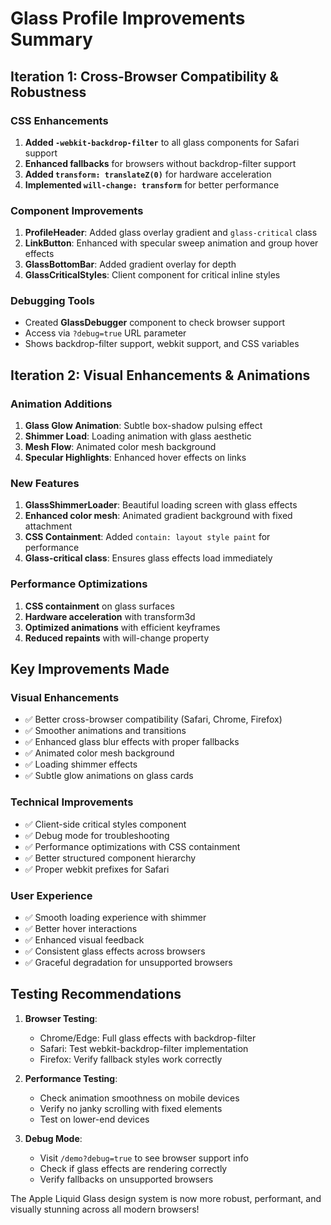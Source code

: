 # Glass Profile Improvements Summary

## Iteration 1: Cross-Browser Compatibility & Robustness

### CSS Enhancements
1. **Added `-webkit-backdrop-filter`** to all glass components for Safari support
2. **Enhanced fallbacks** for browsers without backdrop-filter support
3. **Added `transform: translateZ(0)`** for hardware acceleration
4. **Implemented `will-change: transform`** for better performance

### Component Improvements
1. **ProfileHeader**: Added glass overlay gradient and `glass-critical` class
2. **LinkButton**: Enhanced with specular sweep animation and group hover effects
3. **GlassBottomBar**: Added gradient overlay for depth
4. **GlassCriticalStyles**: Client component for critical inline styles

### Debugging Tools
- Created **GlassDebugger** component to check browser support
- Access via `?debug=true` URL parameter
- Shows backdrop-filter support, webkit support, and CSS variables

## Iteration 2: Visual Enhancements & Animations

### Animation Additions
1. **Glass Glow Animation**: Subtle box-shadow pulsing effect
2. **Shimmer Load**: Loading animation with glass aesthetic
3. **Mesh Flow**: Animated color mesh background
4. **Specular Highlights**: Enhanced hover effects on links

### New Features
1. **GlassShimmerLoader**: Beautiful loading screen with glass effects
2. **Enhanced color mesh**: Animated gradient background with fixed attachment
3. **CSS Containment**: Added `contain: layout style paint` for performance
4. **Glass-critical class**: Ensures glass effects load immediately

### Performance Optimizations
1. **CSS containment** on glass surfaces
2. **Hardware acceleration** with transform3d
3. **Optimized animations** with efficient keyframes
4. **Reduced repaints** with will-change property

## Key Improvements Made

### Visual Enhancements
- ✅ Better cross-browser compatibility (Safari, Chrome, Firefox)
- ✅ Smoother animations and transitions
- ✅ Enhanced glass blur effects with proper fallbacks
- ✅ Animated color mesh background
- ✅ Loading shimmer effects
- ✅ Subtle glow animations on glass cards

### Technical Improvements
- ✅ Client-side critical styles component
- ✅ Debug mode for troubleshooting
- ✅ Performance optimizations with CSS containment
- ✅ Better structured component hierarchy
- ✅ Proper webkit prefixes for Safari

### User Experience
- ✅ Smooth loading experience with shimmer
- ✅ Better hover interactions
- ✅ Enhanced visual feedback
- ✅ Consistent glass effects across browsers
- ✅ Graceful degradation for unsupported browsers

## Testing Recommendations

1. **Browser Testing**:
   - Chrome/Edge: Full glass effects with backdrop-filter
   - Safari: Test webkit-backdrop-filter implementation
   - Firefox: Verify fallback styles work correctly

2. **Performance Testing**:
   - Check animation smoothness on mobile devices
   - Verify no janky scrolling with fixed elements
   - Test on lower-end devices

3. **Debug Mode**:
   - Visit `/demo?debug=true` to see browser support info
   - Check if glass effects are rendering correctly
   - Verify fallbacks on unsupported browsers

The Apple Liquid Glass design system is now more robust, performant, and visually stunning across all modern browsers!